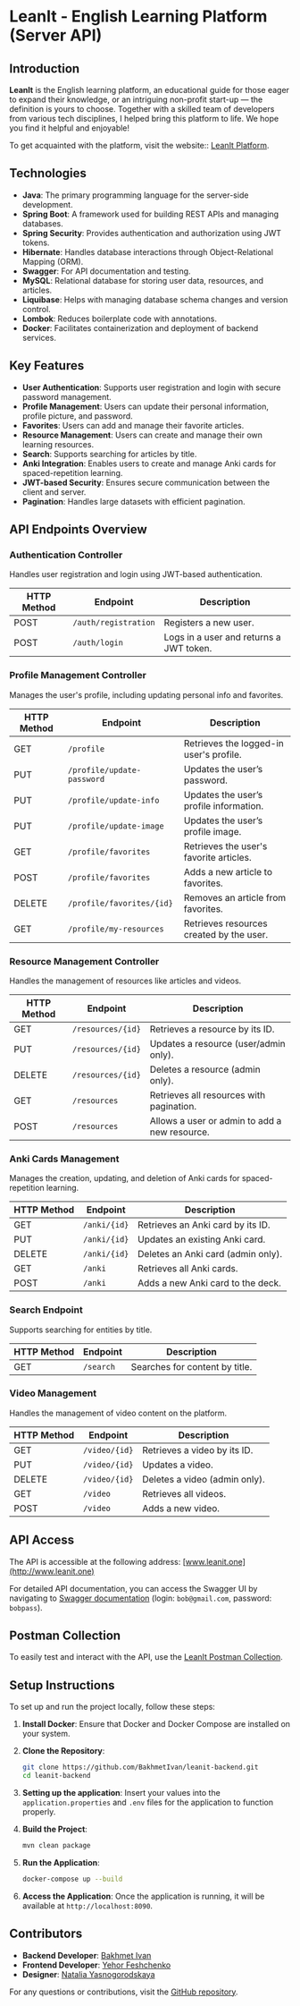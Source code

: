 # LeanIt - English Learning Platform (Server API)

## Introduction

**LeanIt** is the English learning platform, an educational guide for those eager to expand their knowledge, or an intriguing non-profit start-up — the definition is yours to choose. Together with a skilled team of developers from various tech disciplines, I helped bring this platform to life. We hope you find it helpful and enjoyable!


To get acquainted with the platform, visit the website:: [LeanIt Platform](https://leanit.netlify.app/).


## Technologies

- **Java**: The primary programming language for the server-side development.
- **Spring Boot**: A framework used for building REST APIs and managing databases.
- **Spring Security**: Provides authentication and authorization using JWT tokens.
- **Hibernate**: Handles database interactions through Object-Relational Mapping (ORM).
- **Swagger**: For API documentation and testing.
- **MySQL**: Relational database for storing user data, resources, and articles.
- **Liquibase**: Helps with managing database schema changes and version control.
- **Lombok**: Reduces boilerplate code with annotations.
- **Docker**: Facilitates containerization and deployment of backend services.

## Key Features

- **User Authentication**: Supports user registration and login with secure password management.
- **Profile Management**: Users can update their personal information, profile picture, and password.
- **Favorites**: Users can add and manage their favorite articles.
- **Resource Management**: Users can create and manage their own learning resources.
- **Search**: Supports searching for articles by title.
- **Anki Integration**: Enables users to create and manage Anki cards for spaced-repetition learning.
- **JWT-based Security**: Ensures secure communication between the client and server.
- **Pagination**: Handles large datasets with efficient pagination.

## API Endpoints Overview

### Authentication Controller
Handles user registration and login using JWT-based authentication.

| HTTP Method | Endpoint             | Description                         |
|-------------|----------------------|-------------------------------------|
| POST        | `/auth/registration` | Registers a new user.               |
| POST        | `/auth/login`        | Logs in a user and returns a JWT token. |

### Profile Management Controller
Manages the user's profile, including updating personal info and favorites.

| HTTP Method | Endpoint                     | Description                                    |
|-------------|------------------------------|------------------------------------------------|
| GET         | `/profile`                   | Retrieves the logged-in user's profile.        |
| PUT         | `/profile/update-password`   | Updates the user’s password.                   |
| PUT         | `/profile/update-info`       | Updates the user’s profile information.        |
| PUT         | `/profile/update-image`      | Updates the user’s profile image.              |
| GET         | `/profile/favorites`         | Retrieves the user's favorite articles.        |
| POST        | `/profile/favorites`         | Adds a new article to favorites.               |
| DELETE      | `/profile/favorites/{id}`    | Removes an article from favorites.             |
| GET         | `/profile/my-resources`      | Retrieves resources created by the user.       |

### Resource Management Controller
Handles the management of resources like articles and videos.

| HTTP Method | Endpoint              | Description                                    |
|-------------|-----------------------|------------------------------------------------|
| GET         | `/resources/{id}`      | Retrieves a resource by its ID.                |
| PUT         | `/resources/{id}`      | Updates a resource (user/admin only).          |
| DELETE      | `/resources/{id}`      | Deletes a resource (admin only).               |
| GET         | `/resources`           | Retrieves all resources with pagination.       |
| POST        | `/resources`           | Allows a user or admin to add a new resource.  |

### Anki Cards Management
Manages the creation, updating, and deletion of Anki cards for spaced-repetition learning.

| HTTP Method | Endpoint               | Description                            |
|-------------|------------------------|----------------------------------------|
| GET         | `/anki/{id}`            | Retrieves an Anki card by its ID.      |
| PUT         | `/anki/{id}`            | Updates an existing Anki card.         |
| DELETE      | `/anki/{id}`            | Deletes an Anki card (admin only).     |
| GET         | `/anki`                 | Retrieves all Anki cards.              |
| POST        | `/anki`                 | Adds a new Anki card to the deck.      |

### Search Endpoint
Supports searching for entities by title.

| HTTP Method | Endpoint     | Description                        |
|-------------|--------------|------------------------------------|
| GET         | `/search`    | Searches for content by title.     |

### Video Management
Handles the management of video content on the platform.

| HTTP Method | Endpoint        | Description                       |
|-------------|-----------------|-----------------------------------|
| GET         | `/video/{id}`    | Retrieves a video by its ID.      |
| PUT         | `/video/{id}`    | Updates a video.                  |
| DELETE      | `/video/{id}`    | Deletes a video (admin only).     |
| GET         | `/video`         | Retrieves all videos.             |
| POST        | `/video`         | Adds a new video.                 |

## API Access

The API is accessible at the following address: [www.leanit.one](http://www.leanit.one)

For detailed API documentation, you can access the Swagger UI by navigating to [Swagger documentation](https://www.leanit.one/swagger-ui/index.html#) (login: `bob@gmail.com`, password: `bobpass`).

## Postman Collection

To easily test and interact with the API, use the [LeanIt Postman Collection](https://www.postman.com/supply-specialist-25907922/leanit-api/collection/oclyf6e/leanit-api?action=share&creator=33020565).

## Setup Instructions
To set up and run the project locally, follow these steps:

1. **Install Docker**: Ensure that Docker and Docker Compose are installed on your system.

2. **Clone the Repository**:
    ```bash
    git clone https://github.com/BakhmetIvan/leanit-backend.git
    cd leanit-backend
    ```

3. **Setting up the application**: Insert your values into the `application.properties` and `.env` files for the application to function properly.

4. **Build the Project**:
    ```bash
    mvn clean package
    ```

5. **Run the Application**:
    ```bash
    docker-compose up --build
    ```

6. **Access the Application**: Once the application is running, it will be available at `http://localhost:8090`.

## Contributors

- **Backend Developer**: [Bakhmet Ivan](https://github.com/BakhmetIvan)
- **Frontend Developer**: [Yehor Feshchenko](https://feyori.netlify.app/)
- **Designer**: [Natalia Yasnogorodskaya](https://www.behance.net/nataliayasnoho)

For any questions or contributions, visit the [GitHub repository](https://github.com/BakhmetIvan).
